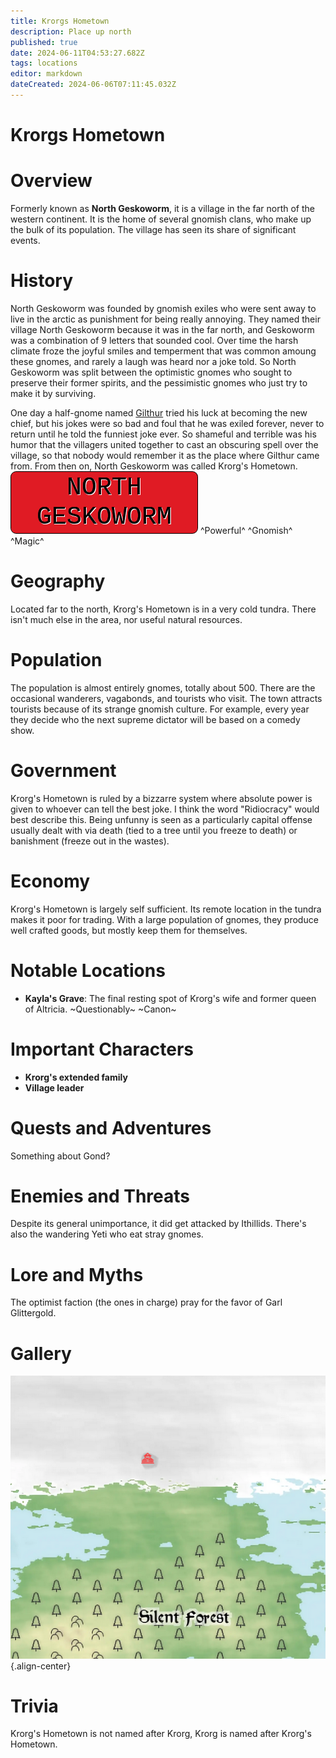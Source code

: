```yaml
---
title: Krorgs Hometown
description: Place up north
published: true
date: 2024-06-11T04:53:27.682Z
tags: locations
editor: markdown
dateCreated: 2024-06-06T07:11:45.032Z
---
```


# Krorgs Hometown

# Overview
Formerly known as **North Geskoworm**, it is a village in the far north of the western continent. It is the home of several gnomish clans, who make up the bulk of its population. The village has seen its share of significant events.

# History
North Geskoworm was founded by gnomish exiles who were sent away to live in the arctic as punishment for being really annoying. They named their village North Geskoworm because it was in the far north, and Geskoworm was a combination of 9 letters that sounded cool. Over time the harsh climate froze the joyful smiles and temperment that was common amoung these gnomes, and rarely a laugh was heard nor a joke told. So North Geskoworm was split between the optimistic gnomes who sought to preserve their former spirits, and the pessimistic gnomes who just try to make it by surviving. 

One day a half-gnome named [Gilthur](/krorg/overview) tried his luck at becoming the new chief, but his jokes were so bad and foul that he was exiled forever, never to return until he told the funniest joke ever. So shameful and terrible was his humor that the villagers united together to cast an obscuring spell over the village, so that nobody would remember it as the place where Gilthur came from. From then on, North Geskoworm was called Krorg's Hometown.
![ng.gif](/ng.gif)
^Powerful^ ^Gnomish^ ^Magic^

# Geography
Located far to the north, Krorg's Hometown is in a very cold tundra. There isn't much else in the area, nor useful natural resources. 

# Population
The population is almost entirely gnomes, totally about 500. There are the occasional wanderers, vagabonds, and tourists who visit. The town attracts tourists because of its strange gnomish culture. For example, every year they decide who the next supreme dictator will be based on a comedy show. 

# Government
Krorg's Hometown is ruled by a bizzarre system where absolute power is given to whoever can tell the best joke. I think the word "Ridiocracy" would best describe this. Being unfunny is seen as a particularly capital offense usually dealt with via death (tied to a tree until you freeze to death) or banishment (freeze out in the wastes). 

# Economy
Krorg's Hometown is largely self sufficient. Its remote location in the tundra makes it poor for trading. With a large population of gnomes, they produce well crafted goods, but mostly keep them for themselves.

# Notable Locations
- **Kayla's Grave**: The final resting spot of Krorg's wife and former queen of Altricia. ~Questionably~ ~Canon~

# Important Characters
- **Krorg's extended family**
- **Village leader**

# Quests and Adventures
Something about Gond?

# Enemies and Threats
Despite its general unimportance, it did get attacked by Ithillids. There's also the wandering Yeti who eat stray gnomes.

# Lore and Myths
The optimist faction (the ones in charge) pray for the favor of Garl Glittergold.
  
# Gallery
![k.png](/k.png){.align-center}

# Trivia
Krorg's Hometown is not named after Krorg, Krorg is named after Krorg's Hometown.